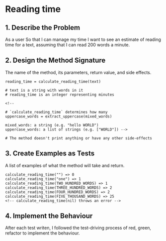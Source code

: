 # Reading time

## 1. Describe the Problem
<!-- Put or write the user story here. Add any clarifying notes you might have. -->
As a user
So that I can manage my time
I want to see an estimate of reading time for a text, assuming that I can read 200 words a minute.

## 2. Design the Method Signature
The name of the method, its parameters, return value, and side effects.

```
reading_time = calculate_reading_time(text)

# text is a string with words in it
# reading_time is an integer representing minutes

<!-- 

# `calculate_reading_time` determines how many 
uppercase_words = extract_uppercase(mixed_words)

mixed_words: a string (e.g. "hello WORLD")
uppercase_words: a list of strings (e.g. ["WORLD"]) -->

# The method doesn't print anything or have any other side-effects
```

## 3. Create Examples as Tests
A list of examples of what the method will take and return.

``` 
calculate_reading_time("") => 0
calculate_reading_time("one") => 1
calculate_reading_time(TWO_HUNDRED_WORDS) => 1
calculate_reading_time(THREE_HUNDRED_WORDS) => 2
calculate_reading_time(FOUR_HUNDRED_WORDS) => 2
calculate_reading_time(FIVE_THOUSAND_WORDS) => 25
<!-- calculate_reading_time(nil) throws an error -->
```

## 4. Implement the Behaviour
After each test writen, I followed the test-driving process of red, green, refactor to implement the behaviour.